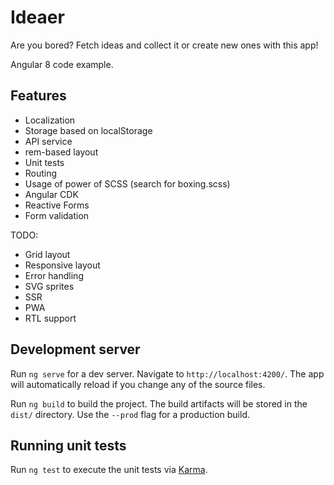 # Ideaer

Are you bored? Fetch ideas and collect it or create new ones with this app!

Angular 8 code example.

## Features
- Localization
- Storage based on localStorage
- API service
- rem-based layout
- Unit tests
- Routing
- Usage of power of SCSS (search for boxing.scss)
- Angular CDK
- Reactive Forms
- Form validation

TODO:
- Grid layout
- Responsive layout
- Error handling
- SVG sprites
- SSR
- PWA
- RTL support


## Development server

Run `ng serve` for a dev server. Navigate to `http://localhost:4200/`. The app will automatically reload if you change any of the source files.

Run `ng build` to build the project. The build artifacts will be stored in the `dist/` directory. Use the `--prod` flag for a production build.

## Running unit tests

Run `ng test` to execute the unit tests via [Karma](https://karma-runner.github.io).

